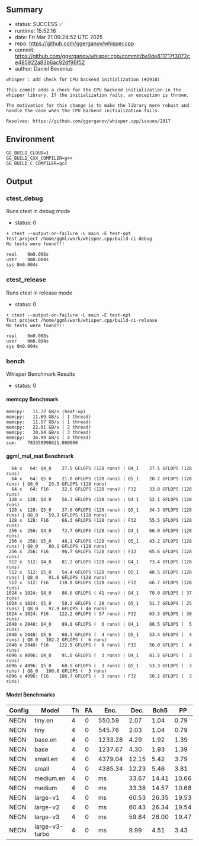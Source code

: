 ## Summary

- status:  SUCCESS ✅
- runtime: 15:52.16
- date:    Fri Mar 21 09:24:52 UTC 2025
- repo:    https://github.com/ggerganov/whisper.cpp
- commit:  https://github.com/ggerganov/whisper.cpp/commit/be9de811717f3072ce485922a83b6ac92df96f52
- author:  Daniel Bevenius
```
whisper : add check for CPU backend initialization (#2918)

This commit adds a check for the CPU backend initialization in the
whisper library. If the initialization fails, an exception is thrown.

The motivation for this change is to make the library more robust and
handle the case when the CPU backend initialization fails.

Resolves: https://github.com/ggerganov/whisper.cpp/issues/2917
```

## Environment

```
GG_BUILD_CLOUD=1
GG_BUILD_CXX_COMPILER=g++
GG_BUILD_C_COMPILER=gcc
```

## Output

### ctest_debug

Runs ctest in debug mode
- status: 0
```
+ ctest --output-on-failure -L main -E test-opt
Test project /home/ggml/work/whisper.cpp/build-ci-debug
No tests were found!!!

real	0m0.008s
user	0m0.004s
sys	0m0.004s
```
### ctest_release

Runs ctest in release mode
- status: 0
```
+ ctest --output-on-failure -L main -E test-opt
Test project /home/ggml/work/whisper.cpp/build-ci-release
No tests were found!!!

real	0m0.008s
user	0m0.004s
sys	0m0.004s
```
### bench

Whisper Benchmark Results
- status: 0
#### memcpy Benchmark

```
memcpy:   11.72 GB/s (heat-up)
memcpy:   11.69 GB/s ( 1 thread)
memcpy:   11.57 GB/s ( 1 thread)
memcpy:   22.01 GB/s ( 2 thread)
memcpy:   30.64 GB/s ( 3 thread)
memcpy:   36.99 GB/s ( 4 thread)
sum:    783359998621.000000
```

#### ggml_mul_mat Benchmark

```
  64 x   64: Q4_0    27.5 GFLOPS (128 runs) | Q4_1    27.5 GFLOPS (128 runs)
  64 x   64: Q5_0    21.0 GFLOPS (128 runs) | Q5_1    20.2 GFLOPS (128 runs) | Q8_0    29.5 GFLOPS (128 runs)
  64 x   64: F16     32.6 GFLOPS (128 runs) | F32     33.8 GFLOPS (128 runs)
 128 x  128: Q4_0    56.3 GFLOPS (128 runs) | Q4_1    52.1 GFLOPS (128 runs)
 128 x  128: Q5_0    37.6 GFLOPS (128 runs) | Q5_1    34.3 GFLOPS (128 runs) | Q8_0    59.3 GFLOPS (128 runs)
 128 x  128: F16     66.3 GFLOPS (128 runs) | F32     55.5 GFLOPS (128 runs)
 256 x  256: Q4_0    72.7 GFLOPS (128 runs) | Q4_1    66.0 GFLOPS (128 runs)
 256 x  256: Q5_0    48.1 GFLOPS (128 runs) | Q5_1    43.2 GFLOPS (128 runs) | Q8_0    80.1 GFLOPS (128 runs)
 256 x  256: F16     96.7 GFLOPS (128 runs) | F32     65.6 GFLOPS (128 runs)
 512 x  512: Q4_0    81.2 GFLOPS (128 runs) | Q4_1    73.4 GFLOPS (128 runs)
 512 x  512: Q5_0    54.4 GFLOPS (128 runs) | Q5_1    48.5 GFLOPS (128 runs) | Q8_0    91.6 GFLOPS (128 runs)
 512 x  512: F16    110.9 GFLOPS (128 runs) | F32     66.7 GFLOPS (128 runs)
1024 x 1024: Q4_0    86.6 GFLOPS ( 41 runs) | Q4_1    78.0 GFLOPS ( 37 runs)
1024 x 1024: Q5_0    58.2 GFLOPS ( 28 runs) | Q5_1    51.7 GFLOPS ( 25 runs) | Q8_0    97.9 GFLOPS ( 46 runs)
1024 x 1024: F16    122.2 GFLOPS ( 57 runs) | F32     63.3 GFLOPS ( 30 runs)
2048 x 2048: Q4_0    89.8 GFLOPS (  6 runs) | Q4_1    80.5 GFLOPS (  5 runs)
2048 x 2048: Q5_0    60.3 GFLOPS (  4 runs) | Q5_1    53.4 GFLOPS (  4 runs) | Q8_0   102.2 GFLOPS (  6 runs)
2048 x 2048: F16    122.5 GFLOPS (  8 runs) | F32     56.0 GFLOPS (  4 runs)
4096 x 4096: Q4_0    91.0 GFLOPS (  3 runs) | Q4_1    81.5 GFLOPS (  3 runs)
4096 x 4096: Q5_0    60.5 GFLOPS (  3 runs) | Q5_1    53.3 GFLOPS (  3 runs) | Q8_0   100.8 GFLOPS (  3 runs)
4096 x 4096: F16    106.7 GFLOPS (  3 runs) | F32     50.2 GFLOPS (  3 runs)
```

#### Model Benchmarks

|           Config |         Model |  Th |  FA |    Enc. |    Dec. |    Bch5 |      PP |  Commit |
|              --- |           --- | --- | --- |     --- |     --- |     --- |     --- |     --- |
|             NEON |       tiny.en |   4 |   0 |  550.59 |    2.07 |    1.04 |    0.79 | be9de811 |
|             NEON |          tiny |   4 |   0 |  545.76 |    2.03 |    1.04 |    0.79 | be9de811 |
|             NEON |       base.en |   4 |   0 | 1233.28 |    4.29 |    1.92 |    1.39 | be9de811 |
|             NEON |          base |   4 |   0 | 1237.67 |    4.30 |    1.93 |    1.39 | be9de811 |
|             NEON |      small.en |   4 |   0 | 4379.04 |   12.15 |    5.42 |    3.79 | be9de811 |
|             NEON |         small |   4 |   0 | 4385.34 |   12.23 |    5.46 |    3.81 | be9de811 |
|             NEON |     medium.en |   4 |   0 |      ms |   33.67 |   14.41 |   10.66 | be9de811 |
|             NEON |        medium |   4 |   0 |      ms |   33.38 |   14.57 |   10.68 | be9de811 |
|             NEON |      large-v1 |   4 |   0 |      ms |   60.53 |   26.35 |   19.53 | be9de811 |
|             NEON |      large-v2 |   4 |   0 |      ms |   60.43 |   26.34 |   19.54 | be9de811 |
|             NEON |      large-v3 |   4 |   0 |      ms |   59.84 |   26.00 |   19.47 | be9de811 |
|             NEON | large-v3-turbo |   4 |   0 |      ms |    9.99 |    4.51 |    3.43 | be9de811 |

